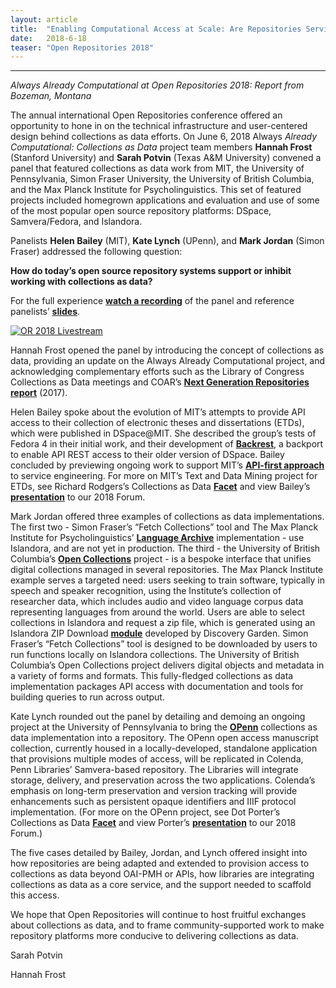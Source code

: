 ```yaml
---
layout: article
title:  "Enabling Computational Access at Scale: Are Repositories Serving Collections as Data?"
date:   2018-6-18 
teaser: "Open Repositories 2018"
---
```

---
*Always Already Computational at Open Repositories 2018: Report from Bozeman, Montana*

The annual international Open Repositories conference offered an opportunity to hone in on the technical infrastructure and user-centered design behind collections as data efforts. On June 6, 2018 Always *Already Computational: Collections as Data* project team members **Hannah Frost** (Stanford University) and **Sarah Potvin** (Texas A&M University) convened a panel that featured collections as data work from MIT, the University of Pennsylvania, Simon Fraser University, the University of British Columbia, and the Max Planck Institute for Psycholinguistics. This set of featured projects included homegrown applications and evaluation and use of some of the most popular open source repository platforms: DSpace, Samvera/Fedora, and Islandora. 

Panelists **Helen Bailey** (MIT), **Kate Lynch** (UPenn), and **Mark Jordan** (Simon Fraser) addressed the following question: 

**How do today’s open source repository systems support or inhibit working with collections as data?**

For the full experience [**watch a recording**](https://youtu.be/2_3gc-_TBL8?t=9793) of the panel and reference panelists’ [**slides**](https://docs.google.com/presentation/d/1ZEqH9XGGLGps_wR4lILfb580twYkEzBA14Att63SWlM/edit?usp=sharing). 

[![OR 2018 Livestream](http://collectionsasdata.github.io/or_2018.png)](https://youtu.be/2_3gc-_TBL8?t=9793)

Hannah Frost opened the panel by introducing the concept of collections as data, providing an update on the Always Already Computational project, and acknowledging complementary efforts such as the Library of Congress Collections as Data meetings and COAR’s [**Next Generation Repositories report**](https://www.coar-repositories.org/files/NGR-Final-Formatted-Report-cc.pdf) (2017). 

Helen Bailey spoke about the evolution of MIT’s attempts to provide API access to their collection of electronic theses and dissertations (ETDs), which were published in DSpace@MIT. She described the group’s tests of Fedora 4 in their initial work, and their development of [**Backrest**](https://github.com/MITLibraries/backrest), a backport to enable API REST access to their older version of DSpace. Bailey concluded by previewing ongoing work to support MIT’s [**API-first approach**](https://future-of-libraries.mit.edu/) to service engineering. For more on MIT’s Text and Data Mining project for ETDs, see Richard Rodgers’s Collections as Data [**Facet**](https://collectionsasdata.github.io/facet1/) and view Bailey’s [**presentation**](https://youtu.be/ENaPV2XmO9I?t=10651) to our 2018 Forum.

Mark Jordan offered three examples of collections as data implementations. The first two - Simon Fraser’s “Fetch Collections” tool and The Max Planck Institute for Psycholinguistics’ [**Language Archive**](https://archive.mpi.nl/) implementation - use Islandora, and are not yet in production. The third - the University of British Columbia’s [**Open Collections**](https://open.library.ubc.ca/) project - is a bespoke interface that unifies digital collections managed in several repositories. The Max Planck Institute example serves a targeted need: users seeking to train software, typically in speech and speaker recognition, using the Institute’s collection of researcher data, which includes audio and video language corpus data representing languages from around the world. Users are able to select collections in Islandora and request a zip file, which is generated using an Islandora ZIP Download [**module**](https://github.com/discoverygarden/islandora_zip_download) developed by Discovery Garden. Simon Fraser’s “Fetch Collections” tool is designed to be downloaded by users to run functions locally on Islandora collections. The University of British Columbia’s Open Collections project delivers digital objects and metadata in a variety of forms and formats. This fully-fledged collections as data implementation packages API access with documentation and tools for building queries to run across output. 

Kate Lynch rounded out the panel by detailing and demoing an ongoing project at the University of Pennsylvania to bring the [**OPenn**](http://openn.library.upenn.edu/) collections as data implementation into a repository. The OPenn open access manuscript collection, currently housed in a locally-developed, standalone application that provisions multiple modes of access, will be replicated in Colenda, Penn Libraries’ Samvera-based repository. The Libraries will integrate storage, delivery, and preservation across the two applications. Colenda’s emphasis on long-term preservation and version tracking will provide enhancements such as persistent opaque identifiers and IIIF protocol implementation. (For more on the OPenn project, see Dot Porter’s Collections as Data [**Facet**](https://collectionsasdata.github.io/facet5/) and view Porter’s [**presentation**](https://youtu.be/ENaPV2XmO9I?t=2396) to our 2018 Forum.)

The five cases detailed by Bailey, Jordan, and Lynch offered insight into how repositories are being adapted and extended to provision access to collections as data beyond OAI-PMH or APIs, how libraries are integrating collections as data as a core service, and the support needed to scaffold this access. 

We hope that Open Repositories will continue to host fruitful exchanges about collections as data, and to frame community-supported work to make repository platforms more conducive to delivering collections as data.

Sarah Potvin

Hannah Frost
